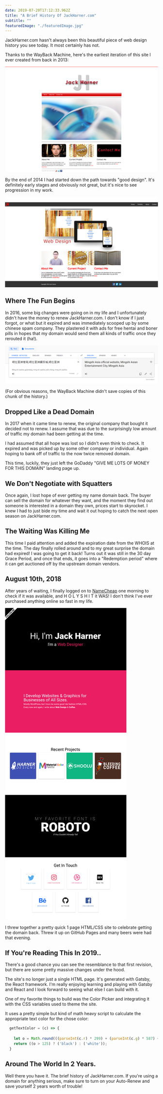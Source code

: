 ```yaml
---
date: 2019-07-20T17:12:33.962Z
title: "A Brief History Of JackHarner.com" 
subtitle: ""
featuredImage: "./featuredImage.jpg"
---
```


JackHarner.com hasn't always been this beautiful piece of web design history you see today. It most certainly has not. 

Thanks to the WayBack Machine, here's the earliest iteration of this site I ever created from back in 2013:

![](./og.png)

By the end of 2014 I had started down the path towards "good design". It's definitely early stages and obviously not great, but it's nice to see progression in my work.

![](./end-of-2014.png)

## Where The Fun Begins

In 2016, some big changes were going on in my life and I unfortunately didn't have the money to renew JackHarner.com. I don't know if I just forgot, or what but it expired and was immediately scooped up by some chinese spam company. They plastered it with ads for free hentai and boner pills in hopes that my domain would send them all kinds of traffic once they rerouted it (ha!). 

![The title of the site in 2016](chinese-translation.png)

(For obvious reasons, the WayBack Machine didn't save copies of this chunk of the history.)

## Dropped Like a Dead Domain

In 2017 when it came time to renew, the original company that bought it decided not to renew. I assume that was due to the surprisingly low amount of traffic my domain had been getting at the time. 

I had assumed that all hope was lost so I didn't even think to check. It expired and was picked up by some other company or individual. Again hoping to bank off of traffic to the now twice removed domain. 

This time, luckily, they just left the GoDaddy "GIVE ME LOTS OF MONEY FOR THIS DOMAIN" landing page up.

## We Don't Negotiate with Squatters

Once again, I lost hope of ever getting my name domain back. The buyer can sell the domain for whatever they want, and the moment they find out someone is interested in a domain they own, prices start to skyrocket. I knew I had to just bide my time and wait it out hoping to catch the next open season on JackHarner.com. 

## The Waiting Was Killing Me

This time I paid attention and added the expiration date from the WHOIS at the time. The day finally rolled around and to my great surprise the domain had expired! I was going to get it back! Turns out it was still in the 30 day Grace Period, and once that ends, it goes into a "Redemption period" where it can get auctioned off by the upstream domain vendors.

## August 10th, 2018

After years of waiting, I finally logged on to [NameCheap](https://namecheap.pxf.io/nV95V) one morning to check if it was available, and H O L Y S H I T it WAS! I don't think I've ever purchased anything online so fast in my life.

![First Revision of the New Jack Harner](./reclaimed-domain.png)

I threw together a pretty quick 1 page HTML/CSS site to celebrate getting the domain back. Threw it up on GitHub Pages and many beers were had that evening. 

## If You're Reading This In 2019..

There's a good chance you can see the resemblance to that first revision, but there are some pretty massive changes under the hood. 

The site's no longer just a single HTML page. It's generated with Gatsby, the React framework. I'm really enjoying learning and playing with Gatsby and React and I  look forward to seeing what else I can build with it. 

One of my favorite things to build was the Color Picker and integrating it with the CSS variables used to theme the site. 

It uses a pretty simple but kind of math heavy script to calculate the appropriate text color for the chose color:

```js
  getTextColor = (c) => {

    let o = Math.round(((parseInt(c.r) * 299) + (parseInt(c.g) * 587) + (parseInt(c.b) * 114)) / 1000);
    return ((o > 125) ? ('black') : ('white'));
  }
  ```

## Around The World In 2 Years.

Well there you have it. The brief history of JackHarner.com. If you're using a domain for anything serious, make sure to turn on your Auto-Renew and save yourself 2 years worth of trouble! 